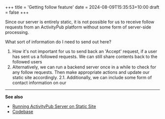 +++
title = 'Getting follow feature'
date = 2024-08-09T15:35:53+10:00
draft = false
+++ 

Since our server is entirely static, it is not possible for us to receive follow requests from an ActivityPub platform without some form of server-side processing.

What sort of information do I need to send out here?
1. How it's not important for us to send back an 'Accept' request, if a user has sent us a followed requests. We can still share contents back to the followed users
2. Alternatively, we can run a backend server once in a while to check for any 
follow requests. Then make appropriate actions and update our static site accordingly.
2.1. Additionally, we can include some form of contact information on our 


---
**See also**
- [Running ActivityPub Server on Static Site](/page/running_activitypub_server_leveraging_static_web_hosting/)
- [Codebase](/page/extra/activitypub_codebase)